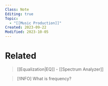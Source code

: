 ```yaml
---
Class: Note
Editing: true
Topic:
  - "[[Music Production]]"
Created: 2023-09-22
Modified: 2023-10-05
---
```


# Related

> [[Equalization|EQ]] - [[Spectrum Analyzer]]

> [!INFO] What is frequency?
>
>

